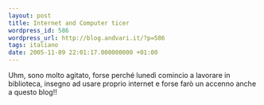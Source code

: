 ```yaml
---
layout: post
title: Internet and Computer ticer
wordpress_id: 586
wordpress_url: http://blog.andvari.it/?p=586
tags: italiano
date: 2005-11-09 22:01:17.000000000 +01:00
---
```

Uhm, sono molto agitato, forse perché lunedì comincio a lavorare in biblioteca, insegno ad usare proprio internet e forse farò un accenno anche a questo blog!!

